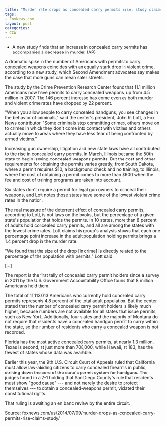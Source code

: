 ```yaml
---
title: "Murder rate drops as concealed carry permits rise, study claims"
tags:
- FoxNews.com
layout: post
categories:
- CCW
---
```


- A new study finds that an increase in concealed carry permits has accompanied a decrease in murder. (AP)

A dramatic spike in the number of Americans with permits to carry concealed weapons coincides with an equally stark drop in violent crime, according to a new study, which Second Amendment advocates say makes the case that more guns can mean safer streets.

The study by the Crime Prevention Research Center found that 11.1 million Americans now have permits to carry concealed weapons, up from 4.5 million in 2007. The 146 percent increase has come even as both murder and violent crime rates have dropped by 22 percent.

"When you allow people to carry concealed handguns, you see changes in the behavior of criminals," said the center's president, John R. Lott, a Fox News contributor. "Some criminals stop committing crimes, others move on to crimes in which they don't come into contact with victims and others actually move to areas where they have less fear of being confronted by armed victims."

Increasing gun ownership, litigation and new state laws have all contributed to the rise in concealed carry permits. In March, Illinois became the 50th state to begin issuing concealed weapons permits. But the cost and other requirements for obtaining the permits varies greatly, from South Dakota, where a permit requires $10, a background check and no training, to Illinois, where the cost of obtaining a permit comes to more than $600 when the fee and cost of training programs are taken into account.

Six states don't require a permit for legal gun owners to conceal their weapons, and Lott notes those states have some of the lowest violent crime rates in the nation.

The real measure of the deterrent effect of concealed carry permits, according to Lott, is not laws on the books, but the percentage of a given state's population that holds the permits. In 10 states, more than 8 percent of adults hold concealed carry permits, and all are among the states with the lowest crime rates. Lott claims his group's analysis shows that each one percentage point increase in the adult population holding permits brings a 1.4 percent drop in the murder rate.

"We found that the size of the drop \[in crime\] is directly related to the percentage of the population with permits," Lott said.

\[...\]

The report is the first tally of concealed carry permit holders since a survey in 2011 by the U.S. Government Accountability Office found that 8 million Americans held them.

The total of 11,113,013 Americans who currently hold concealed carry permits represents 4.8 percent of the total adult population. But the center stated that the number of concealed carry permit holders is likely much higher, because numbers are not available for all states that issue permits, such as New York. Additionally, four states and the majority of Montana do not require that residents have a concealed handgun permit to carry within the state, so the number of residents who carry a concealed weapon is not recorded.

Florida has the most active concealed carry permits, at nearly 1.3 million. Texas is second, at just more than 708,000, while Hawaii, at 183, has the fewest of states whose data was available.

Earlier this year, the 9th U.S. Circuit Court of Appeals ruled that California must allow law-abiding citizens to carry concealed firearms in public, striking down the core of the state's permit system for handguns. The judges found in a 2-1 holding that San Diego County's rule that residents must show "good cause" --- and not merely the desire to protect themselves --- to obtain a concealed-weapons permit, violated their constitutional rights.

That ruling is awaiting an en banc review by the entire circuit.

Source: foxnews.com/us/2014/07/09/murder-drops-as-concealed-carry-permits-rise-claims-study/
